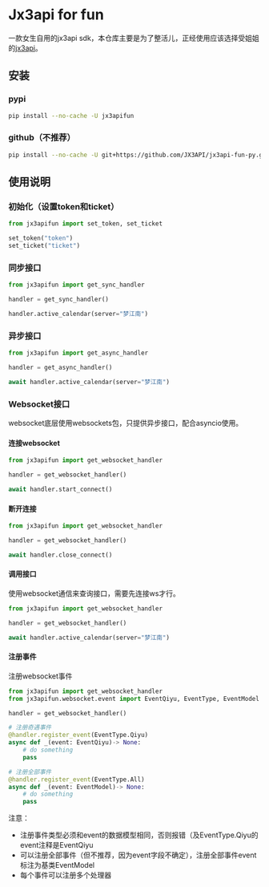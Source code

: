 # Jx3api for fun
一款女生自用的jx3api sdk，本仓库主要是为了整活儿，正经使用应该选择受姐姐的[jx3api](https://github.com/JX3API/jx3api-py)。

## 安装

###  pypi

```bash
pip install --no-cache -U jx3apifun
```

### github（不推荐）

```bash
pip install --no-cache -U git+https://github.com/JX3API/jx3api-fun-py.git
```

## 使用说明

### 初始化（设置token和ticket）

```python
from jx3apifun import set_token, set_ticket

set_token("token")
set_ticket("ticket")
```

### 同步接口

```python
from jx3apifun import get_sync_handler

handler = get_sync_handler()

handler.active_calendar(server="梦江南")
```

### 异步接口

```python
from jx3apifun import get_async_handler

handler = get_async_handler()

await handler.active_calendar(server="梦江南")
```

### Websocket接口

websocket底层使用websockets包，只提供异步接口，配合asyncio使用。

#### 连接websocket

```python
from jx3apifun import get_websocket_handler

handler = get_websocket_handler()

await handler.start_connect()
```

#### 断开连接

```python
from jx3apifun import get_websocket_handler

handler = get_websocket_handler()

await handler.close_connect()
```

#### 调用接口

使用websocket通信来查询接口，需要先连接ws才行。

```python
from jx3apifun import get_websocket_handler

handler = get_websocket_handler()

await handler.active_calendar(server="梦江南")
```

#### 注册事件

注册websocket事件

```python
from jx3apifun import get_websocket_handler
from jx3apifun.websocket.event import EventQiyu, EventType, EventModel

handler = get_websocket_handler()

# 注册奇遇事件
@handler.register_event(EventType.Qiyu)
async def _(event: EventQiyu)-> None:
    # do something
    pass

# 注册全部事件
@handler.register_event(EventType.All)
async def _(event: EventModel)-> None:
    # do something
    pass
```

注意：

- 注册事件类型必须和event的数据模型相同，否则报错（及EventType.Qiyu的event注释是EventQiyu
- 可以注册全部事件（但不推荐，因为event字段不确定），注册全部事件event标注为基类EventModel
- 每个事件可以注册多个处理器
